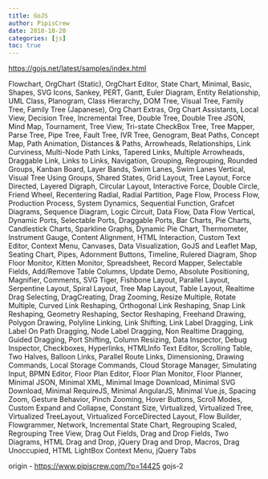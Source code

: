 ```yaml
---
title: GoJS
author: PipisCrew
date: 2018-10-20
categories: [js]
toc: true
---
```


https://gojs.net/latest/samples/index.html

Flowchart, OrgChart (Static), OrgChart Editor, State Chart, Minimal, Basic, Shapes, SVG Icons, Sankey, PERT, Gantt, Euler Diagram, Entity Relationship, UML Class, Planogram, Class Hierarchy, DOM Tree, Visual Tree, Family Tree, Family Tree (Japanese), Org Chart Extras, Org Chart Assistants, Local View, Decision Tree, Incremental Tree, Double Tree, Double Tree JSON, Mind Map, Tournament, Tree View, Tri-state CheckBox Tree, Tree Mapper, Parse Tree, Pipe Tree, Fault Tree, IVR Tree, Genogram, Beat Paths, Concept Map, Path Animation, Distances & Paths, Arrowheads, Relationships, Link Curviness, Multi-Node Path Links, Tapered Links, Multiple Arrowheads, Draggable Link, Links to Links, Navigation, Grouping, Regrouping, Rounded Groups, Kanban Board, Layer Bands, Swim Lanes, Swim Lanes Vertical, Visual Tree Using Groups, Shared States, Grid Layout, Tree Layout, Force Directed, Layered Digraph, Circular Layout, Interactive Force, Double Circle, Friend Wheel, Recentering Radial, Radial Partition, Page Flow, Process Flow, Production Process, System Dynamics, Sequential Function, Grafcet Diagrams, Sequence Diagram, Logic Circuit, Data Flow, Data Flow Vertical, Dynamic Ports, Selectable Ports, Draggable Ports, Bar Charts, Pie Charts, Candlestick Charts, Sparkline Graphs, Dynamic Pie Chart, Thermometer, Instrument Gauge, Content Alignment, HTML Interaction, Custom Text Editor, Context Menu, Canvases, Data Visualization, GoJS and Leaflet Map, Seating Chart, Pipes, Adornment Buttons, Timeline, Rulered Diagram, Shop Floor Monitor, Kitten Monitor, Spreadsheet, Record Mapper, Selectable Fields, Add/Remove Table Columns, Update Demo, Absolute Positioning, Magnifier, Comments, SVG Tiger, Fishbone Layout, Parallel Layout, Serpentine Layout, Spiral Layout, Tree Map Layout, Table Layout, Realtime Drag Selecting, DragCreating, Drag Zooming, Resize Multiple, Rotate Multiple, Curved Link Reshaping, Orthogonal Link Reshaping, Snap Link Reshaping, Geometry Reshaping, Sector Reshaping, Freehand Drawing, Polygon Drawing, Polyline Linking, Link Shifting, Link Label Dragging, Link Label On Path Dragging, Node Label Dragging, Non Realtime Dragging, Guided Dragging, Port Shifting, Column Resizing, Data Inspector, Debug Inspector, Checkboxes, Hyperlinks, HTMLInfo Text Editor, Scrolling Table, Two Halves, Balloon Links, Parallel Route Links, Dimensioning, Drawing Commands, Local Storage Commands, Cloud Storage Manager, Simulating Input, BPMN Editor, Floor Plan Editor, Floor Plan Monitor, Floor Planner, Minimal JSON, Minimal XML, Minimal Image Download, Minimal SVG Download, Minimal RequireJS, Minimal AngularJS, Minimal Vue.js, Spacing Zoom, Gesture Behavior, Pinch Zooming, Hover Buttons, Scroll Modes, Custom Expand and Collapse, Constant Size, Virtualized, Virtualized Tree, Virtualized TreeLayout, Virtualized ForceDirected Layout, Flow Builder, Flowgrammer, Network, Incremental State Chart, Regrouping Scaled, Regrouping Tree View, Drag Out Fields, Drag and Drop Fields, Two Diagrams, HTML Drag and Drop, jQuery Drag and Drop, Macros, Drag Unoccupied, HTML LightBox Context Menu, jQuery Tabs

origin - https://www.pipiscrew.com/?p=14425 gojs-2